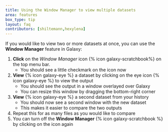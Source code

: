 ```yaml
---
title: Using the Window Manager to view multiple datasets
area: features
box_type: tip
layout: faq
contributors: [shiltemann,hexylena]
---
```


If you would like to view two or more datasets at once, you can use the **Window Manager** feature in Galaxy:
  1. **Click** on the *Window Manager* icon {% icon galaxy-scratchbook%} on the top menu bar.
     - You should see a little checkmark on the icon now
  2. **View** {% icon galaxy-eye %} a dataset by clicking on the eye icon {% icon galaxy-eye %} to view the output
     - You should see the output in a window overlayed over Galaxy
     - You can resize this window by dragging the bottom-right corner
  3. **View** {% icon galaxy-eye %} a second dataset from your history
     - You should now see a second window with the new dataset
     - This makes it easier to compare the two outputs
  4. Repeat this for as many files as you would like to compare
  5. You can turn off the **Window Manager** {% icon galaxy-scratchbook %} by clicking on the icon again
